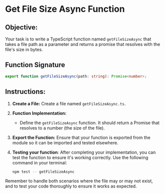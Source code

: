 # Get File Size Async Function

## Objective:

Your task is to write a TypeScript function named `getFileSizeAsync` that takes a file path as a parameter and returns a promise that resolves with the file's size in bytes.

## Function Signature

```typescript
export function getFileSizeAsync(path: string): Promise<number>;
```

## Instructions:

1. **Create a File:** Create a file named `getFileSizeAsync.ts`.

2. **Function Implementation:**

   - Define the `getFileSizeAsync` function. It should return a Promise that resolves to a number (the size of the file).

3. **Export the Function:** Ensure that your function is exported from the module so it can be imported and tested elsewhere.

4. **Testing your function**: After completing your implementation, you can test the function to ensure it's working correctly. Use the following command in your terminal:

   ```bash
   npm test -- getFileSizeAsync
   ```

Remember to handle both scenarios where the file may or may not exist, and to test your code thoroughly to ensure it works as expected.
